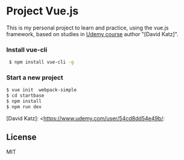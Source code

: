 # Project Vue.js

This is my personal project to learn and practice, using the vue.js framework, based on studies in [Udemy course] author "[David Katz]".

### Install vue-cli

```sh
 $ npm install vue-cli -g

```

### Start a new project

```sh
$ vue init  webpack-simple
$ cd startbase
$ npm install
$ npm run dev
```

[Udemy course]: <https://www.udemy.com/vue-web-apps/>
[David Katz]: <https://www.udemy.com/user/54cd8dd54e49b/:

  License
----

MIT
